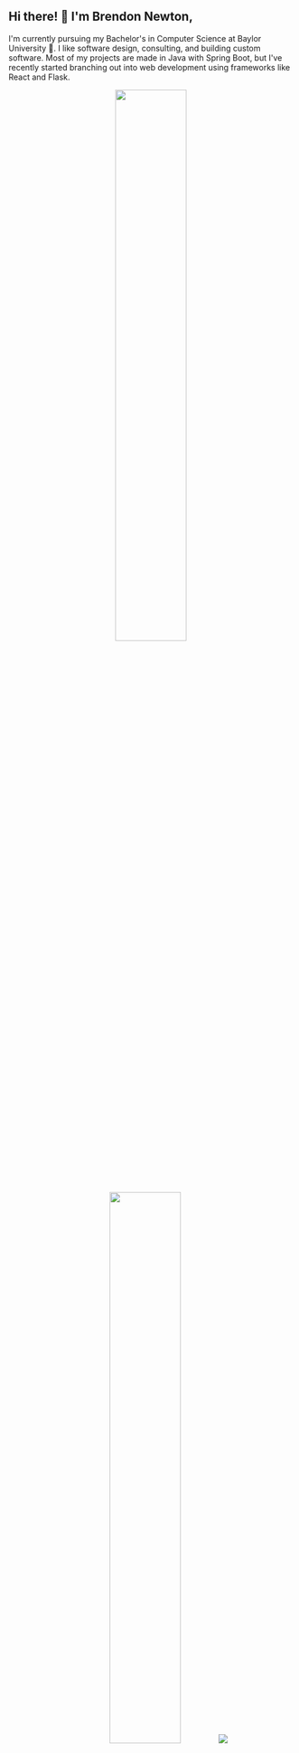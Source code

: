 ## Hi there! 👋 I'm Brendon Newton,

I'm currently pursuing my Bachelor's in Computer Science at Baylor University :bear:. I like software design, consulting, and building custom software. Most of my projects are made in Java with Spring Boot, but I've recently started branching out into web development using frameworks like React and Flask.

<p align="center">
  <img height="50%" width="auto" src ="https://github-readme-stats.vercel.app/api?username=brendonnewt&show_icons=true&count_private=true&theme=vue-dark&hide_border=true&hide=issues,contribs&bg_color=00000000">
  <img height="50%" width="auto" src ="https://github-readme-stats.vercel.app/api/top-langs/?username=brendonnewt&layout=compact&hide_border=true&theme=vue-dark&bg_color=00000000&hide=svelte,html,css,makefile,dockerfile,shell,c">
  <img src="https://github-readme-streak-stats.herokuapp.com?user=brendonnewt&theme=vue-dark&hide_border=true&background=FFFFFF00"/>
</p>


## 🧰  My Toolbox
<div>
  <img src="https://icongr.am/devicon/javascript-original.svg?size=50&color=currentColor" alt="JavaScript" width="50" height="50"/> &nbsp;
  <img src="https://icongr.am/devicon/nodejs-original.svg?size=50&color=currentColor" alt="NodeJS" width="50" height="50"/> &nbsp; 
  <img src="https://icongr.am/devicon/react-original.svg?size=50&color=currentColor" alt="ReactJS" width="50" height="50"/> &nbsp; 
  <img src="https://icongr.am/devicon/html5-original.svg?size=50&color=currentColor" alt="HTML5" width="50" height="50"/> &nbsp;
  <img src="https://icongr.am/devicon/css3-original.svg?size=50&color=currentColor" alt="CSS3" width="50" height="50"/>
  <img src="https://icongr.am/devicon/c-original.svg?size=50&color=currentColor" alt="C" width="50" height="50" />
  <img src="https://icongr.am/devicon/cplusplus-original.svg?size=50&color=currentColor" alt="C++" width="50" height="50" />
  <img src="https://icongr.am/devicon/mysql-original-wordmark.svg?size=50&color=currentColor" alt="MySQL" width="50" height="50" />
  <img src="https://icongr.am/devicon/python-original.svg?size=50&color=currentColor" alt="Python" width="50" height="50" />
  <img src="https://icongr.am/devicon/java-original.svg?size=50&color=currentColor" alt="Java" width="50" height="50" />
</div>

&nbsp;

### :school: School Projects

* [Hotel Service](https://github.com/brendonnewt/GROUP-FIVE-Hotel-Project): A Java-based hotel landing page with Swing front-end, enabling room bookings.
* [SeaQuail](https://github.com/brendonnewt/SeaQuail): A Python + Flask project leveraging the Lahman baseball database to solve [Immaculate Grid](https://www.immaculategrid.com/) questions, provide yearly Team Summaries with Depth Charts, and provide individual Player, Team, and League stats.
* [WOOFAdoptionService](https://github.com/brendonnewt/WOOFAdoptionService): A pet adoption website with a React and Next.js front-end and Java Spring Boot backend, hosted on GCP for CI/CD.

### :bulb: Personal Projects

* [Trampoline Calculator](https://github.com/brendonnewt/trampoline-calculator): A Flask + Javascript application that can calculate the difficulty values of any combination of skills. It can also save combinations of skills for later use.
* [Algorithm Visualizer](https://github.com/brendonnewt/algorithm-visualizer): A small React frontend + Rust backend API I made to get some practice with APIs and pick up both React and Rust. This application takes input from the user and displays each step of an algorithm executing on it.

&nbsp;

<h2 align="center">📫 Reach me on</h2>
<p align="center">
  <a target="_blank"href="https://www.linkedin.com/in/brendonnewton/"><img src="https://img.shields.io/badge/linkedin-%230077B5.svg?&style=for-the-badge&logo=linkedin&logoColor=white" /></a>&nbsp;&nbsp;&nbsp;&nbsp;
  <a href="mailto:brendonnewton0@gmail.com?subject=Hello%20Brendon,%20From%20Github"><img src="https://img.shields.io/badge/gmail-%23D14836.svg?&style=for-the-badge&logo=gmail&logoColor=white" /></a>&nbsp;&nbsp;&nbsp;&nbsp;
  <a href="mailto:brendon_newton1@baylor.edu?subject=Hello%20Brendon,%20From%20Github"><img src="https://img.shields.io/badge/Outlook-0078D4.svg?&style=for-the-badge&logo=microsoft-outlook&logoColor=white" /></a>&nbsp;&nbsp;&nbsp;&nbsp;
</p>
